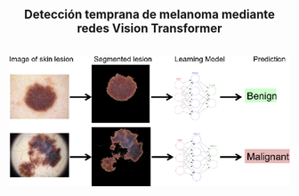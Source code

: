 <h2 align="center">
<p>Detección temprana de melanoma mediante redes Vision Transformer</p>
</h2>

<p align="center">
    <br>
    <img src="./assets/resume.png"/>
    </a>
    <br>
</p>

